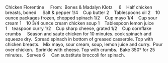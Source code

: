 Chicken Florentine
 
 
From:  Bones & Madalyn Klotz
 
 
6    Half chicken breasts, boned
    Salt & pepper
1/4    Cup butter
2    Tablespoons oil
2    10 ounce packages frozen, chopped spinach
1/2    Cup mayo
1/4    Cup sour cream
1    10 3/4 ounce cream chicken soup
1    Tablespoon lemon juice
1    teaspoon curry
1/2    Cup sharp cheese, grated
1/2    Cup cornflake crumbs
 
 
Season and saute chicken for 10 minutes.
cook spinach and squeeze dry.  Spread spinach in bottom of greased casserole.
Top with chicken breasts.  
Mix mayo, sour cream, soup, lemon juice and curry.  Pour over chicken.  Sprinkle with cheese.
Top with crumbs.  Bake 350° for 25 minutes. 
 
Serves 6
 
 
Can substitute broccoli for spinach.
